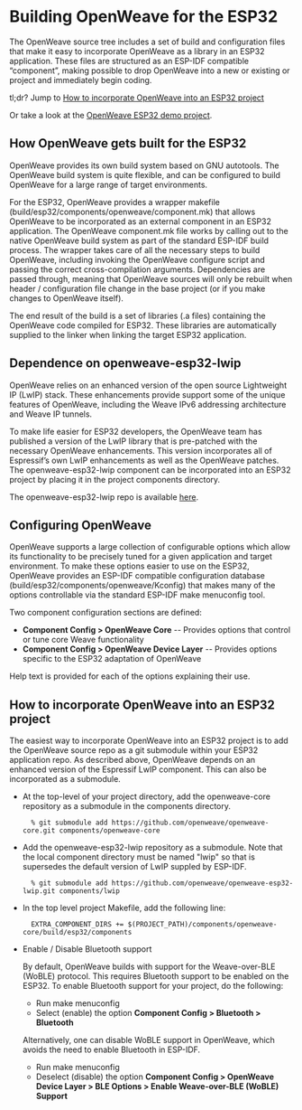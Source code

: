 # Building OpenWeave for the ESP32

The OpenWeave source tree includes a set of build and configuration files that make it easy to incorporate OpenWeave as a library in an ESP32 application.  These files are structured as an ESP-IDF compatible “component”, making possible to drop OpenWeave into a new or existing or project and immediately begin coding.

tl;dr? Jump to [How to incorporate OpenWeave into an ESP32 project](#how-to-incorporate-openweave-into-an-esp32-project)

Or take a look at the [OpenWeave ESP32 demo project](https://github.com/openweave/openweave-esp32-demo).

## How OpenWeave gets built for the ESP32

OpenWeave provides its own build system based on GNU autotools.  The OpenWeave build system is quite flexible, and can be configured to build OpenWeave for a large range of target environments.

For the ESP32, OpenWeave provides a wrapper makefile (build/esp32/components/openweave/component.mk) that allows OpenWeave to be incorporated as an external component in an ESP32 application.  The OpenWeave component.mk file works by calling out to the native OpenWeave build system as part of the standard ESP-IDF build process.  The wrapper takes care of all the necessary steps to build OpenWeave, including invoking the OpenWeave configure script and passing the correct cross-compilation arguments.  Dependencies are passed through, meaning that OpenWeave sources will only  be rebuilt when header / configuration file change in the base project (or if you make changes to OpenWeave itself).

The end result of the build is a set of libraries (.a files) containing the OpenWeave code compiled for ESP32. These libraries are automatically supplied to the linker when linking the target ESP32 application.

## Dependence on openweave-esp32-lwip

OpenWeave relies on an enhanced version of the open source Lightweight IP (LwIP) stack.  These enhancements provide support some of the unique features of OpenWeave, including the Weave IPv6 addressing architecture and Weave IP tunnels.

To make life easier for ESP32 developers, the OpenWeave team has published a version of the LwIP library that is pre-patched with the necessary OpenWeave enhancements.  This version incorporates all of Espressif’s own LwIP enhancements as well as the OpenWeave patches.  The openweave-esp32-lwip component can be incorporated into an ESP32 project by placing it in the project components directory.  

The openweave-esp32-lwip repo is available [here](https://github.com/openweave/openweave-esp32-lwip).

## Configuring OpenWeave

OpenWeave supports a large collection of configurable options which allow its functionality to be precisely tuned for a given application and target environment.  To make these options easier to use on the ESP32, OpenWeave provides an ESP-IDF compatible configuration database (build/esp32/components/openweave/Kconfig) that makes many of the options controllable via the standard ESP-IDF make menuconfig tool.

Two component configuration sections are defined:

  * __Component Config > OpenWeave Core__ -- Provides options that control or tune core Weave functionality
  * __Component Config > OpenWeave Device Layer__ -- Provides options specific to the ESP32 adaptation of OpenWeave

Help text is provided for each of the options explaining their use.

## How to incorporate OpenWeave into an ESP32 project

The easiest way to incorporate OpenWeave into an ESP32 project is to add the OpenWeave source repo as a git submodule within your ESP32 application repo.  As described above, OpenWeave depends on an enhanced version of the Espressif LwIP component.  This can also be incorporated as a submodule.

* At the top-level of your project directory, add the openweave-core repository as a submodule in the components directory.

        % git submodule add https://github.com/openweave/openweave-core.git components/openweave-core


* Add the openweave-esp32-lwip repository as a submodule.  Note that the local component directory must be named "lwip" so that is supersedes the default version of LwIP suppled by ESP-IDF.  

        % git submodule add https://github.com/openweave/openweave-esp32-lwip.git components/lwip


* In the top level project Makefile, add the following line:

        EXTRA_COMPONENT_DIRS += $(PROJECT_PATH)/components/openweave-core/build/esp32/components


* Enable / Disable Bluetooth support

   By default, OpenWeave builds with support for the Weave-over-BLE (WoBLE) protocol.  This requires Bluetooth support to be enabled on the ESP32.  To enable Bluetooth support for your project, do the following:

  * Run make menuconfig
  * Select (enable) the option __Component Config > Bluetooth > Bluetooth__

   Alternatively, one can disable WoBLE support in OpenWeave, which avoids the need to enable Bluetooth in ESP-IDF.

  * Run make menuconfig
  * Deselect (disable) the option __Component Config >  OpenWeave Device Layer > BLE Options > Enable Weave-over-BLE (WoBLE) Support__

